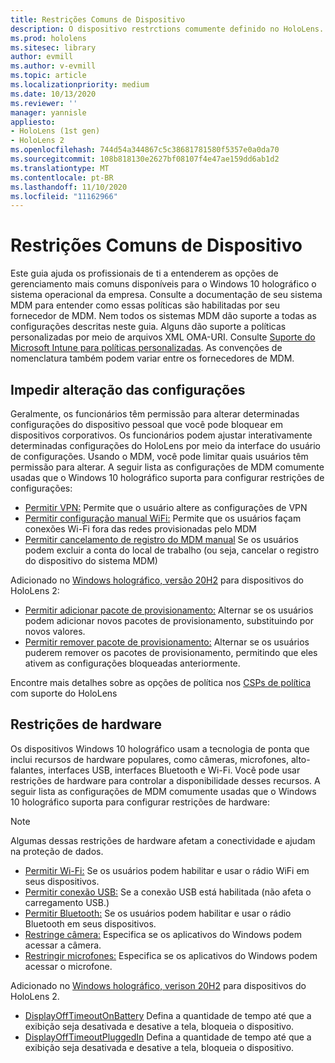 ```yaml
---
title: Restrições Comuns de Dispositivo
description: O dispositivo restrctions comumente definido no HoloLens.
ms.prod: hololens
ms.sitesec: library
author: evmill
ms.author: v-evmill
ms.topic: article
ms.localizationpriority: medium
ms.date: 10/13/2020
ms.reviewer: ''
manager: yannisle
appliesto:
- HoloLens (1st gen)
- HoloLens 2
ms.openlocfilehash: 744d54a344867c5c38681781580f5357e0a0da70
ms.sourcegitcommit: 108b818130e2627bf08107f4e47ae159dd6ab1d2
ms.translationtype: MT
ms.contentlocale: pt-BR
ms.lasthandoff: 11/10/2020
ms.locfileid: "11162966"
---
```

# Restrições Comuns de Dispositivo 

Este guia ajuda os profissionais de ti a entenderem as opções de gerenciamento mais comuns disponíveis para o Windows 10 holográfico o sistema operacional da empresa. Consulte a documentação de seu sistema MDM para entender como essas políticas são habilitadas por seu fornecedor de MDM. Nem todos os sistemas MDM dão suporte a todas as configurações descritas neste guia. Alguns dão suporte a políticas personalizadas por meio de arquivos XML OMA-URI. Consulte [Suporte do Microsoft Intune para políticas personalizadas](https://docs.microsoft.com/mem/intune/configuration/custom-settings-windows-10). As convenções de nomenclatura também podem variar entre os fornecedores de MDM.

## Impedir alteração das configurações
Geralmente, os funcionários têm permissão para alterar determinadas configurações do dispositivo pessoal que você pode bloquear em dispositivos corporativos. Os funcionários podem ajustar interativamente determinadas configurações do HoloLens por meio da interface do usuário de configurações. Usando o MDM, você pode limitar quais usuários têm permissão para alterar. A seguir lista as configurações de MDM comumente usadas que o Windows 10 holográfico suporta para configurar restrições de configurações:
-   [Permitir VPN:](https://docs.microsoft.com/windows/client-management/mdm/policy-csp-settings#settings-allowvpn) Permite que o usuário altere as configurações de VPN
-   [Permitir configuração manual WiFi:](https://docs.microsoft.com/windows/client-management/mdm/policy-csp-wifi#wifi-allowmanualwificonfiguration) Permite que os usuários façam conexões Wi-Fi fora das redes provisionadas pelo MDM
-   [Permitir cancelamento de registro do MDM manual](https://docs.microsoft.com/windows/client-management/mdm/policy-csp-experience#experience-allowmanualmdmunenrollment) Se os usuários podem excluir a conta do local de trabalho (ou seja, cancelar o registro do dispositivo do sistema MDM)

Adicionado no [Windows holográfico, versão 20H2](hololens-release-notes.md#windows-holographic-version-20h2) para dispositivos do HoloLens 2:
- [Permitir adicionar pacote de provisionamento:](https://docs.microsoft.com/windows/client-management/mdm/policy-csp-security#security-allowaddprovisioningpackage) Alternar se os usuários podem adicionar novos pacotes de provisionamento, substituindo por novos valores.
- [Permitir remover pacote de provisionamento:](https://docs.microsoft.com/windows/client-management/mdm/policy-csp-security#security-allowremoveprovisioningpackage) Alternar se os usuários puderem remover os pacotes de provisionamento, permitindo que eles ativem as configurações bloqueadas anteriormente.

Encontre mais detalhes sobre as opções de política nos [CSPs de política](https://docs.microsoft.com/windows/client-management/mdm/policy-csps-supported-by-hololens2) com suporte do HoloLens

## Restrições de hardware
Os dispositivos Windows 10 holográfico usam a tecnologia de ponta que inclui recursos de hardware populares, como câmeras, microfones, alto-falantes, interfaces USB, interfaces Bluetooth e Wi-Fi. Você pode usar restrições de hardware para controlar a disponibilidade desses recursos.
A seguir lista as configurações de MDM comumente usadas que o Windows 10 holográfico suporta para configurar restrições de hardware:

> [!NOTE]
> Algumas dessas restrições de hardware afetam a conectividade e ajudam na proteção de dados.

-   [Permitir Wi-Fi:](https://docs.microsoft.com/windows/client-management/mdm/policy-csp-wifi#wifi-allowwifi) Se os usuários podem habilitar e usar o rádio WiFi em seus dispositivos.
-   [Permitir conexão USB:](https://docs.microsoft.com/windows/client-management/mdm/policy-csp-connectivity#connectivity-allowusbconnection) Se a conexão USB está habilitada (não afeta o carregamento USB.)
-   [Permitir Bluetooth:](https://docs.microsoft.com/windows/client-management/mdm/policy-csp-connectivity#connectivity-allowbluetooth) Se os usuários podem habilitar e usar o rádio Bluetooth em seus dispositivos.
-   [Restringe câmera:](https://docs.microsoft.com/windows/client-management/mdm/policy-csp-privacy#privacy-letappsaccesscamera) Especifica se os aplicativos do Windows podem acessar a câmera.
-   [Restringir microfones:](https://docs.microsoft.com/windows/client-management/mdm/policy-csp-privacy#privacy-letappsaccessmicrophone) Especifica se os aplicativos do Windows podem acessar o microfone.

Adicionado no [Windows holográfico, verison 20H2](hololens-release-notes.md#windows-holographic-version-20h2) para dispositivos do HoloLens 2. 
- [DisplayOffTimeoutOnBattery](https://docs.microsoft.com/windows/client-management/mdm/policy-csp-power#power-displayofftimeoutonbattery) Defina a quantidade de tempo até que a exibição seja desativada e desative a tela, bloqueia o dispositivo. 
- [DisplayOffTimeoutPluggedIn](https://docs.microsoft.com/windows/client-management/mdm/policy-csp-power#power-displayofftimeoutpluggedin) Defina a quantidade de tempo até que a exibição seja desativada e desative a tela, bloqueia o dispositivo. 
